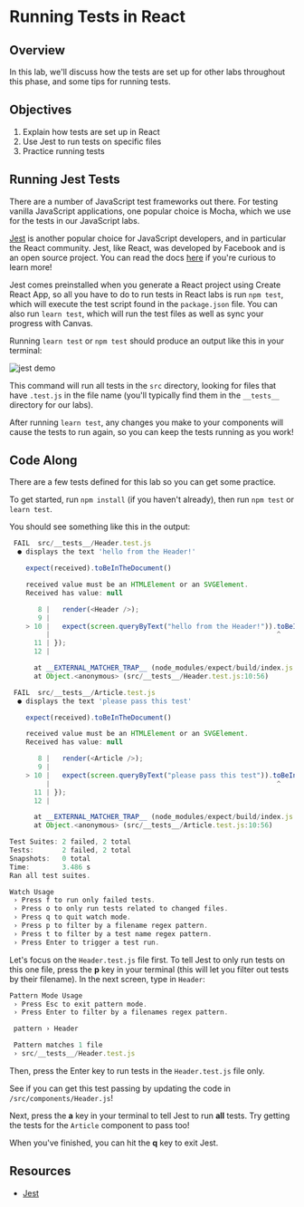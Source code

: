 # Running Tests in React

## Overview

In this lab, we'll discuss how the tests are set up for other labs throughout
this phase, and some tips for running tests.

## Objectives

1. Explain how tests are set up in React
2. Use Jest to run tests on specific files
3. Practice running tests

## Running Jest Tests

There are a number of JavaScript test frameworks out there. For testing vanilla
JavaScript applications, one popular choice is Mocha, which we use for the tests
in our JavaScript labs.

[Jest][jest] is another popular choice for JavaScript developers, and in
particular the React community. Jest, like React, was developed by Facebook and
is an open source project. You can read the docs [here][jest] if you're curious
to learn more!

Jest comes preinstalled when you generate a React project using Create React
App, so all you have to do to run tests in React labs is run `npm test`, which
will execute the test script found in the `package.json` file. You can also run
`learn test`, which will run the test files as well as sync your progress with
Canvas.

Running `learn test` or `npm test` should produce an output like this in your
terminal:

![jest demo](https://jestjs.io/img/blog/15-watch.gif)

This command will run all tests in the `src` directory, looking for files that
have `.test.js` in the file name (you'll typically find them in the `__tests__`
directory for our labs).

After running `learn test`, any changes you make to your components will cause
the tests to run again, so you can keep the tests running as you work!

## Code Along

There are a few tests defined for this lab so you can get some practice.

To get started, run `npm install` (if you haven't already), then run
`npm test` or `learn test`.

You should see something like this in the output:

```js
 FAIL  src/__tests__/Header.test.js
  ● displays the text 'hello from the Header!'

    expect(received).toBeInTheDocument()

    received value must be an HTMLElement or an SVGElement.
    Received has value: null

       8 |   render(<Header />);
       9 |
    > 10 |   expect(screen.queryByText("hello from the Header!")).toBeInTheDocument();
         |                                                        ^
      11 | });
      12 |

      at __EXTERNAL_MATCHER_TRAP__ (node_modules/expect/build/index.js:342:30)
      at Object.<anonymous> (src/__tests__/Header.test.js:10:56)

 FAIL  src/__tests__/Article.test.js
  ● displays the text 'please pass this test'

    expect(received).toBeInTheDocument()

    received value must be an HTMLElement or an SVGElement.
    Received has value: null

       8 |   render(<Article />);
       9 |
    > 10 |   expect(screen.queryByText("please pass this test")).toBeInTheDocument();
         |                                                        ^
      11 | });
      12 |

      at __EXTERNAL_MATCHER_TRAP__ (node_modules/expect/build/index.js:342:30)
      at Object.<anonymous> (src/__tests__/Article.test.js:10:56)

Test Suites: 2 failed, 2 total
Tests:       2 failed, 2 total
Snapshots:   0 total
Time:        3.486 s
Ran all test suites.

Watch Usage
 › Press f to run only failed tests.
 › Press o to only run tests related to changed files.
 › Press q to quit watch mode.
 › Press p to filter by a filename regex pattern.
 › Press t to filter by a test name regex pattern.
 › Press Enter to trigger a test run.
```

Let's focus on the `Header.test.js` file first. To tell Jest to only run tests
on this one file, press the **p** key in your terminal (this will let you filter
out tests by their filename). In the next screen, type in `Header`:

```js
Pattern Mode Usage
 › Press Esc to exit pattern mode.
 › Press Enter to filter by a filenames regex pattern.

 pattern › Header

 Pattern matches 1 file
 › src/__tests__/Header.test.js
```

Then, press the Enter key to run tests in the `Header.test.js` file only.

See if you can get this test passing by updating the code in
`/src/components/Header.js`!

Next, press the **a** key in your terminal to tell Jest to run **all** tests.
Try getting the tests for the `Article` component to pass too!

When you've finished, you can hit the **q** key to exit Jest.

## Resources

- [Jest][jest]

[jest]: https://jestjs.io/
